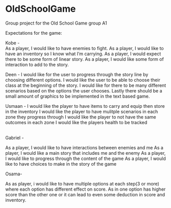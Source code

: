 # OldSchoolGame
Group project for the Old School Game group A1

Expectations for the game:

Kobe -  
As a player, I would like to have enemies to fight.
As a player, I would like to have an inventory so I know what I’m carrying. 
As a player, I would expect there to be some form of linear story.
As a player, I would like some form of interaction to add to the story. 


Deen -
I would like for the user to progress through the story line by choosing different options.
I would like the user to be able to choose their class at the beginning of the story.
I would like for there to be many different scenarios based on the options the user chooses.
Lastly there should be a small amount of graphics to be implemented in the text based game.


Usmaan - 
I would like the player to have items to carry and equip then store in the inventory 
I would like the player to have mulitple scenarios in each zone they progress through
I would like the player to not have the same outcomes in each zone
I would like the players health to be tracked
       
        
Gabriel - 

As a player, I would like to have interactions between enemies and me
As a player, I would like a main story that includes me and the enemy
As a player, I would like to progress through the content of the game
As a player, I would like to have choices to make in the story of the game


Osama-

As as player, i would like to have multiple options at each step(3 or more) where each option has different effect on score.
As in one option has higher score than the other one or it can lead to even some deduction in score and inventory. 
